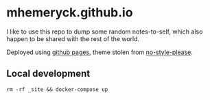 # mhemeryck.github.io

I like to use this repo to dump some random notes-to-self, which also happen to be shared with the rest of the world.

Deployed using [github pages], theme stolen from [no-style-please].

[github pages]: https://pages.github.com/
[no-style-please]: https://github.com/riggraz/no-style-please

## Local development

    rm -rf _site && docker-compose up
